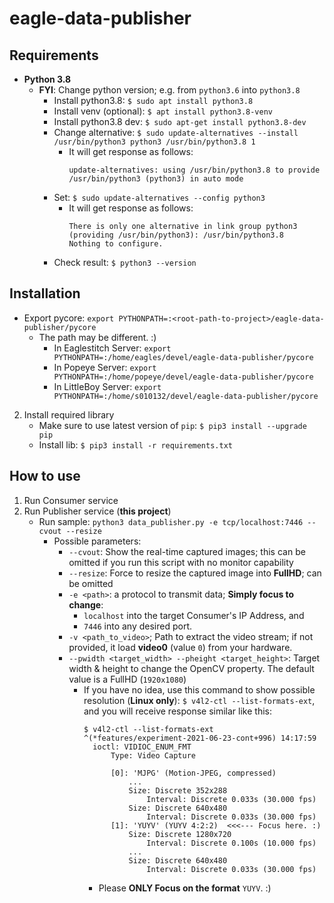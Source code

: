 # eagle-data-publisher

## Requirements
- **Python 3.8**
    - **FYI**: Change python version; e.g. from `python3.6` into `python3.8`
        - Install python3.8: `$ sudo apt install python3.8`
        - Install venv (optional): `$ apt install python3.8-venv`
        - Install python3.8 dev: `$ sudo apt-get install python3.8-dev`
        - Change alternative: `$ sudo update-alternatives --install /usr/bin/python3 python3 /usr/bin/python3.8 1`
            - It will get response as follows:
                ```
                update-alternatives: using /usr/bin/python3.8 to provide /usr/bin/python3 (python3) in auto mode
                ```
        - Set: `$ sudo update-alternatives --config python3`
            - It will get response as follows:
                ```
                There is only one alternative in link group python3 (providing /usr/bin/python3): /usr/bin/python3.8
                Nothing to configure.
                ```
        - Check result: `$ python3 --version`

## Installation
- Export pycore:
    `export PYTHONPATH=:<root-path-to-project>/eagle-data-publisher/pycore`
    - The path may be different. :)
        - In Eaglestitch Server: 
             `export PYTHONPATH=:/home/eagles/devel/eagle-data-publisher/pycore`
        - In Popeye Server: 
             `export PYTHONPATH=:/home/popeye/devel/eagle-data-publisher/pycore`
        - In LittleBoy Server: 
             `export PYTHONPATH=:/home/s010132/devel/eagle-data-publisher/pycore`
2. Install required library
    - Make sure to use latest version of `pip`:
        `$ pip3 install --upgrade pip`
    - Install lib: `$ pip3 install -r requirements.txt`

## How to use
1. Run Consumer service
2. Run Publisher service (**this project**)
    - Run sample: `python3 data_publisher.py -e tcp/localhost:7446 --cvout --resize`
        - Possible parameters:
            - `--cvout`: Show the real-time captured images; this can be omitted if you run this script with no monitor capability
            - `--resize`: Force to resize the captured image into **FullHD**; can be omitted
            - `-e <path>`: a protocol to transmit data; **Simply focus to change**:
                - `localhost` into the target Consumer's IP Address, and
                - `7446` into any desired port.
            - `-v <path_to_video>`; Path to extract the video stream; 
            if not provided, it load **video0** (value `0`) from your hardware.
            - `--pwidth <target_width> --pheight <target_height>`: 
            Target width & height to change the OpenCV property. 
            The default value is a FullHD (`1920x1080`)
                - If you have no idea, use this command to show possible resolution (**Linux only**):
                `$ v4l2-ctl --list-formats-ext`, and you will receive response similar like this:
                  ``` 
                  $ v4l2-ctl --list-formats-ext                                                                            ^(*features/experiment-2021-06-23-cont+996) 14:17:59 
                    ioctl: VIDIOC_ENUM_FMT
                        Type: Video Capture
                    
                        [0]: 'MJPG' (Motion-JPEG, compressed)
                            ...
                            Size: Discrete 352x288
                                Interval: Discrete 0.033s (30.000 fps)
                            Size: Discrete 640x480
                                Interval: Discrete 0.033s (30.000 fps)
                        [1]: 'YUYV' (YUYV 4:2:2)  <<<--- Focus here. :)
                            Size: Discrete 1280x720
                                Interval: Discrete 0.100s (10.000 fps)
                            ...
                            Size: Discrete 640x480
                                Interval: Discrete 0.033s (30.000 fps)  
                  ```
                  - Please **ONLY Focus on the format** `YUYV`. :)
